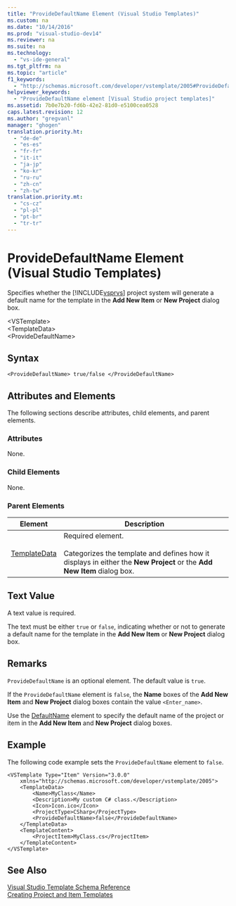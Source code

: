 ```yaml
---
title: "ProvideDefaultName Element (Visual Studio Templates)"
ms.custom: na
ms.date: "10/14/2016"
ms.prod: "visual-studio-dev14"
ms.reviewer: na
ms.suite: na
ms.technology: 
  - "vs-ide-general"
ms.tgt_pltfrm: na
ms.topic: "article"
f1_keywords: 
  - "http://schemas.microsoft.com/developer/vstemplate/2005#ProvideDefaultName"
helpviewer_keywords: 
  - "ProvideDefaultName element [Visual Studio project templates]"
ms.assetid: 7b0e7b20-fd6b-42e2-81d0-e5100cea0528
caps.latest.revision: 12
ms.author: "gregvanl"
manager: "ghogen"
translation.priority.ht: 
  - "de-de"
  - "es-es"
  - "fr-fr"
  - "it-it"
  - "ja-jp"
  - "ko-kr"
  - "ru-ru"
  - "zh-cn"
  - "zh-tw"
translation.priority.mt: 
  - "cs-cz"
  - "pl-pl"
  - "pt-br"
  - "tr-tr"
---
```

# ProvideDefaultName Element (Visual Studio Templates)
Specifies whether the [!INCLUDE[vsprvs](../codequality/includes/vsprvs_md.md)] project system will generate a default name for the template in the **Add New Item** or **New Project** dialog box.  
  
 \<VSTemplate>  
 \<TemplateData>  
 \<ProvideDefaultName>  
  
## Syntax  
  
```  
<ProvideDefaultName> true/false </ProvideDefaultName>  
```  
  
## Attributes and Elements  
 The following sections describe attributes, child elements, and parent elements.  
  
### Attributes  
 None.  
  
### Child Elements  
 None.  
  
### Parent Elements  
  
|Element|Description|  
|-------------|-----------------|  
|[TemplateData](../extensibility/templatedata-element--visual-studio-templates-.md)|Required element.<br /><br /> Categorizes the template and defines how it displays in either the **New Project** or the **Add New Item** dialog box.|  
  
## Text Value  
 A text value is required.  
  
 The text must be either `true` or `false`, indicating whether or not to generate a default name for the template in the **Add New Item** or **New Project** dialog box.  
  
## Remarks  
 `ProvideDefaultName` is an optional element. The default value is `true`.  
  
 If the `ProvideDefaultName` element is `false`, the **Name** boxes of the **Add New Item** and **New Project** dialog boxes contain the value `<Enter_name>`.  
  
 Use the [DefaultName](../extensibility/defaultname-element--visual-studio-templates-.md) element to specify the default name of the project or item in the **Add New Item** and **New Project** dialog boxes.  
  
## Example  
 The following code example sets the `ProvideDefaultName` element to `false`.  
  
```  
<VSTemplate Type="Item" Version="3.0.0"  
    xmlns="http://schemas.microsoft.com/developer/vstemplate/2005">  
    <TemplateData>  
        <Name>MyClass</Name>  
        <Description>My custom C# class.</Description>  
        <Icon>Icon.ico</Icon>  
        <ProjectType>CSharp</ProjectType>  
        <ProvideDefaultName>false</ProvideDefaultName>  
    </TemplateData>  
    <TemplateContent>  
        <ProjectItem>MyClass.cs</ProjectItem>  
    </TemplateContent>  
</VSTemplate>  
```  
  
## See Also  
 [Visual Studio Template Schema Reference](../extensibility/visual-studio-template-schema-reference.md)   
 [Creating Project and Item Templates](../ide/creating-project-and-item-templates.md)